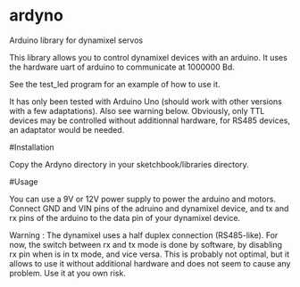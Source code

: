 ardyno
======

Arduino library for dynamixel servos

This library allows you to control dynamixel devices with an arduino.
It uses the hardware uart of arduino to communicate at 1000000 Bd.

See the test_led program for an example of how to use it.

It has only been tested with Arduino Uno (should work with other versions with a few adaptations). Also see warning below.
Obviously, only TTL devices may be controlled without additionnal hardware, for RS485 devices, an adaptator would be needed.

#Installation

Copy the Ardyno directory in your sketchbook/libraries directory.

#Usage

You can use a 9V or 12V power supply to power the arduino and motors.
Connect GND and VIN pins of the adruino and dynamixel device, and tx and rx pins of the arduino to the data pin of your dynamixel device.

Warning : 
The dynamixel uses a half duplex connection (RS485-like).
For now, the switch between rx and tx mode is done by software, by disabling rx pin when is in tx mode, and vice versa.
This is probably not optimal, but it allows to use it without additional hardware and does not seem to cause any problem.
Use it at you own risk.
